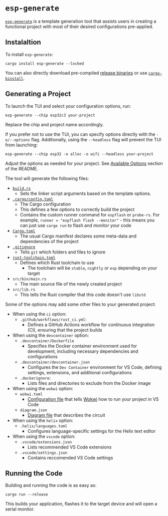 # `esp-generate`

[`esp-generate`][esp-generate] is a template generation tool that assists users in creating a functional project with most of their desired configurations pre-applied.

## Instalaltion
To install `esp-generate`:

```shell
cargo install esp-generate --locked
```

You can also directly download pre-compiled [release binaries][release-binaries] or use [`cargo-binstall`][cargo-binstall].

[release-binaries]: https://github.com/esp-rs/esp-generate/releases
[cargo-binstall]: https://github.com/cargo-bins/cargo-binstall

## Generating a Project

To launch the TUI and select your configuration options, run:

```shell
esp-generate --chip esp32c3 your-project
```

Replace the chip and project name accordingly.

If you prefer not to use the TUI, you can specify options directly with the `-o/--options` flag. Additionally, using the `--headless` flag will prevent the TUI from launching:

```shell
esp-generate --chip esp32 -o alloc -o wifi --headless your-project
```

Adjust the options as needed for your project. See [Available Options][available-options] section of the README.

The tool will generate the following files:
- [`build.rs`][build.rs]
    - Sets the linker script arguments based on the template options.
- [`.cargo/config.toml`][config-toml]
    - The Cargo configuration
    - This defines a few options to correctly build the project
    - Contains the custom runner command for `espflash` or `probe-rs`. For example, `runner = "espflash flash --monitor"` - this means you can just use `cargo run` to flash and monitor your code
- [`Cargo.toml`][cargo-toml]
    - The usual Cargo manifest declares some meta-data and dependencies of the project
- [`.gitignore`][gitignore]
    - Tells `git` which folders and files to ignore
- [`rust-toolchain.toml`][rust-toolchain-toml]
    - Defines which Rust toolchain to use
      - The toolchain will be `stable`, `nightly` or `esp` depending on your target
- `src/bin/main.rs`
    - The main source file of the newly created project
- `src/lib.rs`
    - This tells the Rust compiler that this code doesn't use `libstd`

Some of the options may add some other files to your generated project:
- When using the `ci` option:
  - `.github/workflows/rust_ci.yml`:
    - Defines a GitHub Actions workflow for continuous integration (CI), ensuring that the project builds
- When using the `devcontainer` option:
  - `.devcontainer/Dockerfile`
    - Specifies the Docker container environment used for development, including necessary dependencies and configurations
  - `.devcontainer/devcontainer.json`
    - Configures the `Dev Container` environment for VS Code, defining settings, extensions, and additional configurations
  - `.dockerignore`:
    - Lists files and directories to exclude from the Docker image
- When using the `wokwi` option:
  - `wokwi.toml`
    - [Configuration file][wokwi-toml] that tells [Wokwi][wokwi] how to run your project in VS Code
  - `diagram.json`
    - [Diagram file][diagram-file] that describes the circuit
- When using the `helix` option:
  - `.helix/languages.toml`
    - Configures language-specific settings for the Helix text editor
- When using the `vscode` option:
  - `.vscode/extensions.json`
    - Lists recommended VS Code extensions
  - `.vscode/settings.json`
    - Contains reccomended VS Code settings

[esp-generate]: https://github.com/esp-rs/esp-generate
[available-options]: https://github.com/esp-rs/esp-generate?tab=readme-ov-file#available-options
[build.rs]: https://doc.rust-lang.org/cargo/reference/build-scripts.html
[cargo-toml]: https://doc.rust-lang.org/cargo/reference/manifest.html
[gitignore]: https://git-scm.com/docs/gitignore
[config-toml]: https://doc.rust-lang.org/cargo/reference/config.html
[rust-toolchain-toml]: https://rust-lang.github.io/rustup/overrides.html#the-toolchain-file
[wokwi-toml]: https://docs.wokwi.com/vscode/project-config
[wokwi]: https://wokwi.com/
[diagram-file]: https://docs.wokwi.com/diagram-format

## Running the Code

Building and running the code is as easy as:

```shell
cargo run --release
```

This builds your application, flashes it to the target device and will open a serial monitor.
<!-- TODO: Shall we explain the fron and backend options here? -->


